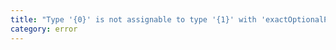 ```yaml
---
title: "Type '{0}' is not assignable to type '{1}' with 'exactOptionalPropertyTypes: true'. Consider adding 'undefined' to the type of the target."
category: error
---
```


